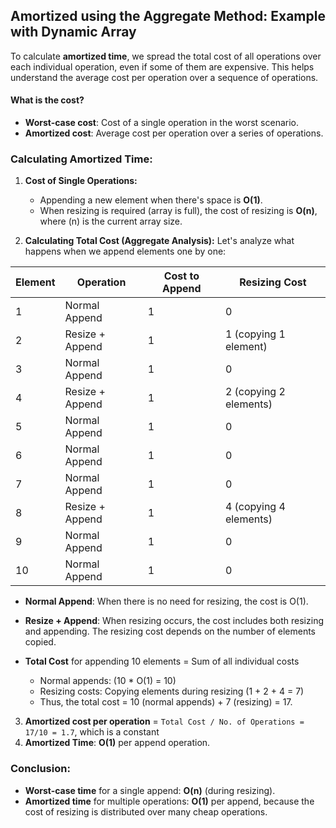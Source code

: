 ## Amortized using the Aggregate Method: Example with Dynamic Array

To calculate **amortized time**, we spread the total cost of all operations over each individual operation, even if some of them are expensive. This helps understand the average cost per operation over a sequence of operations.

#### What is the cost?
- **Worst-case cost**: Cost of a single operation in the worst scenario.
- **Amortized cost**: Average cost per operation over a series of operations.

### Calculating Amortized Time:

1. **Cost of Single Operations:**
   - Appending a new element when there's space is **O(1)**.
   - When resizing is required (array is full), the cost of resizing is **O(n)**, where \(n\) is the current array size.

2. **Calculating Total Cost (Aggregate Analysis):**
   Let's analyze what happens when we append elements one by one:

| **Element** | **Operation** | **Cost to Append** | **Resizing Cost** |
|-------------|--------------------|--------------------|-------------------|
| 1           | Normal Append      | 1                  | 0                 |
| 2           | Resize + Append    | 1                  | 1 (copying 1 element) |
| 3           | Normal Append      | 1                  | 0                 |
| 4           | Resize + Append    | 1                  | 2 (copying 2 elements) |
| 5           | Normal Append      | 1                  | 0                 |
| 6           | Normal Append      | 1                  | 0                 |
| 7           | Normal Append      | 1                  | 0                 |
| 8           | Resize + Append    | 1                  | 4 (copying 4 elements) |
| 9           | Normal Append      | 1                  | 0                 |
| 10          | Normal Append      | 1                  | 0                 |

- **Normal Append**: When there is no need for resizing, the cost is O(1).
- **Resize + Append**: When resizing occurs, the cost includes both resizing and appending. The resizing cost depends on the number of elements copied.


- **Total Cost** for appending 10 elements = Sum of all individual costs
    - Normal appends: (10 * O(1) = 10)
    - Resizing costs: Copying elements during resizing (1 + 2 + 4 = 7)
    - Thus, the total cost = 10 (normal appends) + 7 (resizing) = 17.

3. **Amortized cost per operation** = `Total Cost / No. of Operations = 17/10 = 1.7`, which is a constant 
4. **Amortized Time**:  **O(1)** per append operation.

### Conclusion:
- **Worst-case time** for a single append: **O(n)** (during resizing).
- **Amortized time** for multiple operations: **O(1)** per append, because the cost of resizing is distributed over many cheap operations.